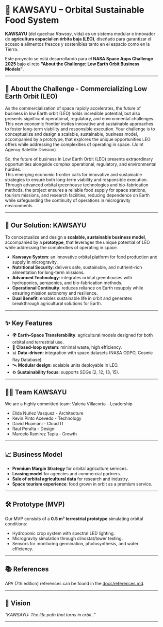 # 🌌 KAWSAYU – Orbital Sustainable Food System

**KAWSAYU** (del quechua *Kawsay*, vida) es un sistema modular e innovador de **agricultura espacial en órbita baja (LEO)**, diseñado para garantizar el acceso a alimentos frescos y sostenibles tanto en el espacio como en la Tierra.  

Este proyecto se está desarrollando para el **NASA Space Apps Challenge 2025** bajo el reto **"About the Challenge: Low Earth Orbit Business Models"**.

---

## 🚀 About the Challenge - Commercializing Low Earth Orbit (LEO)

As the commercialization of space rapidly accelerates, the future of business in low Earth orbit (LEO) holds incredible potential, but also presents significant operational, regulatory, and environmental challenges. This new economic frontier invites innovative and sustainable approaches to foster long-term viability and responsible execution. Your challenge is to conceptualize and design a scalable, sustainable, business model, accompanied by a prototype, that explores the unique opportunities LEO offers while addressing the complexities of operating in space. (Joint Agency Satellite Division)

So, the future of business in Low Earth Orbit (LEO) presents extraordinary opportunities alongside complex operational, regulatory, and environmental hurdles.  
This emerging economic frontier calls for innovative and sustainable strategies to ensure both long-term viability and responsible execution.  Through advanced orbital greenhouse technologies and bio-fabrication methods, the project ensures a reliable food supply for space stations, tourism missions, and research facilities, reducing dependence on Earth while safeguarding the continuity of operations in microgravity environments.  

---

## 🌱 Our Solution: KAWSAYU

To conceptualize and design a **scalable, sustainable business model**, accompanied by a **prototype**, that leverages the unique potential of LEO while addressing the complexities of operating in space.   

- **Kawsayu System**: an innovative orbital platform for food production and supply in microgravity.  
- **Nutritional Security**: delivers safe, sustainable, and nutrient-rich alimentation for long-term missions.  
- **Advanced Technology**: integrates orbital greenhouses with hydroponics, aeroponics, and bio-fabrication methods.  
- **Operational Continuity**: reduces reliance on Earth resupply while ensuring mission autonomy and resilience.  
- **Dual Benefit**: enables sustainable life in orbit and generates breakthrough agricultural solutions for Earth.  

---

## ✨ Key Features

- 🌍 **Earth–Space Transferability**: agricultural models designed for both orbital and terrestrial use.  
- 🔄 **Closed-loop system**: minimal waste, high efficiency.  
- 📊 **Data-driven**: integration with space datasets (NASA ODPO, Cosmic Ray Database).  
- 🛰 **Modular design**: scalable units deployable in LEO.  
- ♻️ **Sustainability focus**: supports SDGs (2, 12, 13, 15).  
---

## 🧑‍🚀 Team KAWSAYU
We are a highly committed team:
Valeria Villacorta - Leadership
- Elida Nuñez Vasquez - Architecture
- Kevin Pinto Acevedo - Technology
- David Huamani - Cloud IT
- Raul Peralta - Design
- Marcelo Ramirez Tapia - Growth
---

## 📈 Business Model
- **Premium Margin Strategy** for orbital agriculture services.  
- **Leasing model** for agencies and commercial partners.  
- **Sale of orbital agricultural data** for research and industry.  
- **Space tourism experience**: food grown in orbit as a premium service.  

---

## 🛠 Prototype (MVP)
Our MVP consists of a **0.5 m³ terrestrial prototype** simulating orbital conditions:  
- Hydroponic crop system with spectral LED lighting.  
- Microgravity simulation through clinostat/tower testing.  
- Sensors for monitoring germination, photosynthesis, and water efficiency.  

---

## 📚 References
APA (7th edition) references can be found in the [docs/references.md](docs/references.md).  

---

## 🌌 Vision
*"KAWSAYU: The life path that turns in orbit.."*  

---
